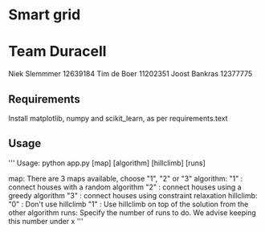 Smart grid
=======
Team Duracell
======
Niek Slemmmer 12639184
Tim de Boer 11202351
Joost Bankras 12377775

## Requirements
Install matplotlib, numpy and scikit_learn, as per requirements.text

## Usage
'''
  Usage:
    python app.py [map] [algorithm] [hillclimb] [runs]

  map:
    There are 3 maps available, choose "1", "2" or "3"
  algorithm:
    "1" : connect houses with a random algorithm
    "2" : connect houses using a greedy algorithm
    "3" : connect houses using constraint relaxation
  hillclimb:
    "0" : Don't use hillclimb
    "1" : Use hillclimb on top of the solution from the other algorithm
  runs:
    Specify the number of runs to do. We advise keeping this number under x
'''
